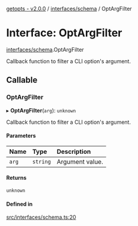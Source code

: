[getopts - v2.0.0](../README.md) / [interfaces/schema](../modules/interfaces_schema.md) / OptArgFilter

# Interface: OptArgFilter

[interfaces/schema](../modules/interfaces_schema.md).OptArgFilter

Callback function to filter a CLI option's argument.

## Callable

### OptArgFilter

▸ **OptArgFilter**(`arg`): `unknown`

Callback function to filter a CLI option's argument.

#### Parameters

| Name  | Type     | Description     |
| :---- | :------- | :-------------- |
| `arg` | `string` | Argument value. |

#### Returns

`unknown`

#### Defined in

[src/interfaces/schema.ts:20](https://github.com/prasadrajandran/node-getopts/blob/f04388b/src/interfaces/schema.ts#L20)
